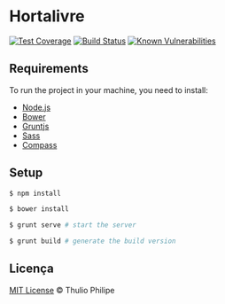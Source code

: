 # Hortalivre

[![Test Coverage][test-coverage]](https://codeclimate.com/repos/59f7f48d19f69e02c2000a1a/test_coverage)
[![Build Status][build-status]](https://travis-ci.org/starkland/hortalivre)
[![Known Vulnerabilities][vulnerabilities]](https://snyk.io/test/github/starkland/hortalivre)

[test-coverage]: https://api.codeclimate.com/v1/badges/ce5446d3de4359b37605/test_coverage
[build-status]: https://travis-ci.org/starkland/hortalivre.svg?branch=master
[vulnerabilities]: https://snyk.io/test/github/starkland/hortalivre/badge.svg

## Requirements

To run the project in your machine, you need to install:

- [Node.js][node]
- [Bower][bower]
- [Gruntjs][grunt]
- [Sass][sass]
- [Compass][compass]


[node]: https://nodejs.org/
[bower]: http://bower.io/
[grunt]: http://gruntjs.com/
[sass]: http://sass-lang.com/
[compass]: http://compass-style.org/


## Setup

```sh
$ npm install 
```

```sh
$ bower install
```

```sh
$ grunt serve # start the server
```

```sh
$ grunt build # generate the build version
```

## Licença

[MIT License](http://thulioph.mit-license.org) © Thulio Philipe
